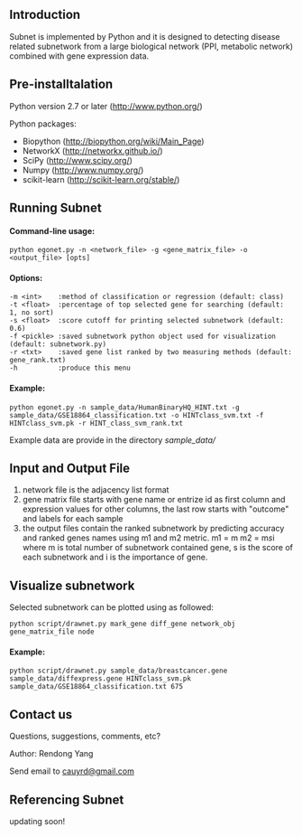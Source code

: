 Introduction
------------
Subnet is implemented by Python and it is designed to detecting disease related subnetwork from a large biological network (PPI, metabolic network) combined with gene expression data.

Pre-installtalation
-------------------
Python version 2.7 or later (http://www.python.org/)

Python packages:

* Biopython (http://biopython.org/wiki/Main_Page)
* NetworkX (http://networkx.github.io/)
* SciPy (http://www.scipy.org/)
* Numpy (http://www.numpy.org/)
* scikit-learn (http://scikit-learn.org/stable/)

Running Subnet
------------------
#### Command-line usage:
    python egonet.py -n <network_file> -g <gene_matrix_file> -o <output_file> [opts]
#### Options:
	-m <int>	:method of classification or regression (default: class)
	-t <float>	:percentage of top selected gene for searching (default: 1, no sort)
	-s <float>	:score cutoff for printing selected subnetwork (default: 0.6)
	-f <pickle>	:saved subnetwork python object used for visualization (default: subnetwork.py)
	-r <txt>	:saved gene list ranked by two measuring methods (default: gene_rank.txt)
	-h      	:produce this menu
#### Example:
    python egonet.py -n sample_data/HumanBinaryHQ_HINT.txt -g sample_data/GSE18864_classification.txt -o HINTclass_svm.txt -f HINTclass_svm.pk -r HINT_class_svm_rank.txt
Example data are provide in the directory *sample_data/*

Input and Output File
------
1. network file is the adjacency list format
2. gene matrix file starts with gene name or entrize id as first column and expression values for other columns, the last row starts with "outcome" and labels for each sample
3. the output files contain the ranked subnetwork by predicting accuracy and ranked genes names using m1 and m2 metric.
 m1 = m
 m2 = m*s*i
where m is total number of subnetwork contained gene, s is the score of each subnetwork and i is the importance of gene.

Visualize subnetwork
-------------------
Selected subnetwork can be plotted using as followed:

    python script/drawnet.py mark_gene diff_gene network_obj gene_matrix_file node

#### Example:
    python script/drawnet.py sample_data/breastcancer.gene sample_data/diffexpress.gene HINTclass_svm.pk sample_data/GSE18864_classification.txt 675

Contact us
----------
Questions, suggestions, comments, etc?

Author: Rendong Yang

Send email to cauyrd@gmail.com

Referencing Subnet 
----------------------
updating soon!
